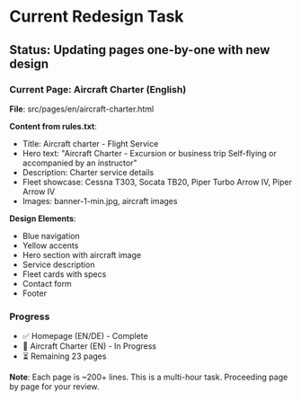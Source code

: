 # Current Redesign Task

## Status: Updating pages one-by-one with new design

### Current Page: Aircraft Charter (English)
**File**: src/pages/en/aircraft-charter.html

**Content from rules.txt**:
- Title: Aircraft charter - Flight Service
- Hero text: "Aircraft Charter - Excursion or business trip Self-flying or accompanied by an instructor"
- Description: Charter service details
- Fleet showcase: Cessna T303, Socata TB20, Piper Turbo Arrow IV, Piper Arrow IV
- Images: banner-1-min.jpg, aircraft images

**Design Elements**:
- Blue navigation
- Yellow accents
- Hero section with aircraft image
- Service description
- Fleet cards with specs
- Contact form
- Footer

### Progress
- ✅ Homepage (EN/DE) - Complete
- 🔄 Aircraft Charter (EN) - In Progress
- ⏳ Remaining 23 pages

**Note**: Each page is ~200+ lines. This is a multi-hour task. Proceeding page by page for your review.
